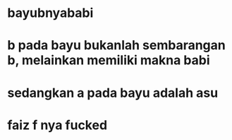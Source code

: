 # bayubnyababi

# b pada bayu bukanlah sembarangan b, melainkan memiliki makna babi
# sedangkan a pada bayu adalah asu

# faiz f nya fucked